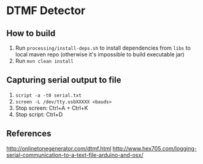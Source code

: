 # DTMF Detector

## How to build

1. Run `processing/install-deps.sh` to install dependencies from `libs` to local maven repo (otherwise it's impossible to build executable jar)
2. Run `mvn clean install`

## Capturing serial output to file
1. `script -a -t0 serial.txt`
2. `screen -L /dev/tty.usbXXXXX <bauds>`
3. Stop screen: Ctrl+A + Ctrl+K
4. Stop script: Ctrl+D

## References
http://onlinetonegenerator.com/dtmf.html
http://www.hex705.com/logging-serial-communication-to-a-text-file-arduino-and-osx/